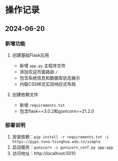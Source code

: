 # 操作记录

## 2024-06-20

### 新增功能
1. 创建基础Flask应用
   - 新增 `app.py` 主程序文件
   - 添加欢迎页面路由 `/`
   - 包含系统信息和数据库状态展示
   - 内联CSS样式实现响应式布局

2. 创建依赖文件
   - 新增 `requirements.txt`
   - 包含flask==3.0.2和gunicorn==21.2.0

### 部署说明
1. 安装依赖：`pip install -r requirements.txt -i https://pypi.tuna.tsinghua.edu.cn/simple`
2. 启动服务：`gunicorn -c gunicorn_conf.py app:app`
3. 访问地址：http://localhost:5010
